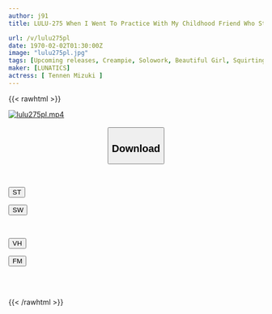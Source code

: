 ```yaml
---
author: j91
title: LULU-275 When I Went To Practice With My Childhood Friend Who Started Working In A Sex Industry As A Sex Doll, I Couldn't Pretend To Be Unresponsive And Couldn't Resist The Moans That Leaked Out, So I Fucked Her Hard! The Deep Part Of Her Uterus Was Penetrated And She Ejaculated And Ejaculated Inside Her Pussy. Natural Mitsuki

url: /v/lulu275pl
date: 1970-02-02T01:30:00Z
image: "lulu275pl.jpg"
tags: [Upcoming releases, Creampie, Solowork, Beautiful Girl, Squirting, Breasts	]
maker: [LUNATICS]
actress: [ Tennen Mizuki ]
---
```



{{< rawhtml >}}

<div class="video" data-videoid="pending_link.html">
    <a href="javascript:;">
        <img src="/v/lulu275pl/lulu275pl.jpg" width="WIDTH" height="HEIGHT" alt="lulu275pl.mp4" loading="lazy">
    </a>
</div>

<script type="text/javascript" src="https://j91.asia/asset/on-demand-pend.js"></script>

<br>
  <link rel="stylesheet" href="https://j91.asia/asset/bs5.css">
  
  <center>
  <button class="btn btn-primary" type="button" data-bs-toggle="collapse" data-bs-target=".multi-collapse" aria-expanded="false" aria-controls="multiCollapseExample1 multiCollapseExample2"><h2>Download</h2></button></center>
</p>
<div class="row">
  <div class="col">
    <div class="collapse multi-collapse" id="multiCollapseExample1">
      <div class="card card-body">
	      	      <br>
<div class="buttons">  
<p><a href="https://j91.asia/pending_link.html" target="_blank"><button class="btn-hover color-3"><i class="fa fa-download"></i> ST</button></a></p>
<p><a href="https://j91.asia/pending_link.html" target="_blank"><button class="btn-hover color-2"><i class="fa fa-download"></i> SW</button></a></p></div>
    </div>
  </div>
</div>
  <div class="col">
    <div class="collapse multi-collapse" id="multiCollapseExample2">
      <div class="card card-body">
	      <br>
<div class="buttons">
<p><a href="https://j91.asia/pending_link.html" target="_blank"><button class="btn-hover color-9"><i class="fa fa-download"></i> VH</button></a></p>
<p><a href="https://j91.asia/pending_link.html" target="_blank"><button class="btn-hover color-8"><i class="fa fa-download"></i> FM</button></a></p></div>
<br><br>
      </div>
    </div>
  </div>
</div>

{{< /rawhtml >}}